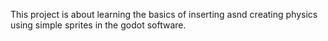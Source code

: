 This project is about learning the basics of inserting asnd creating physics using simple sprites in the godot software.